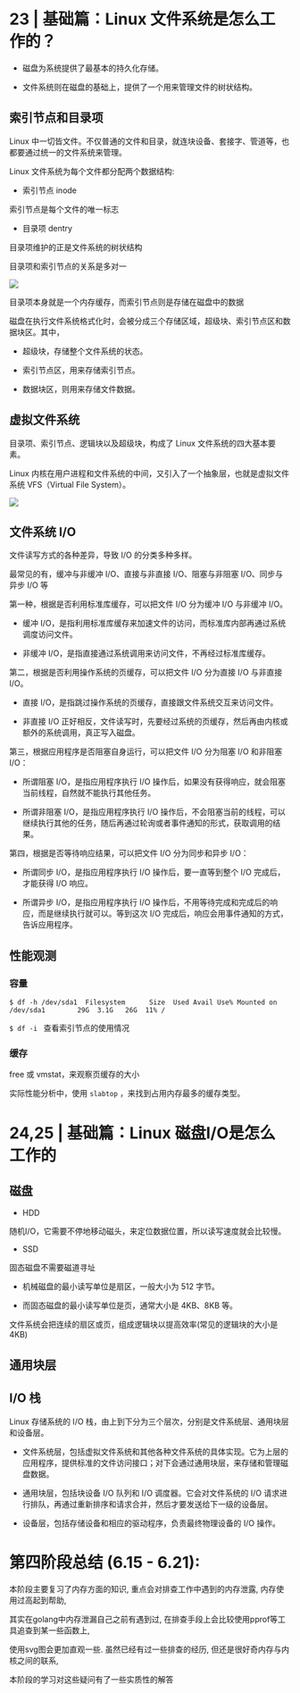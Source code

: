 # 23 | 基础篇：Linux 文件系统是怎么工作的？

* 磁盘为系统提供了最基本的持久化存储。

* 文件系统则在磁盘的基础上，提供了一个用来管理文件的树状结构。

## 索引节点和目录项

Linux 中一切皆文件。不仅普通的文件和目录，就连块设备、套接字、管道等，也都要通过统一的文件系统来管理。

Linux 文件系统为每个文件都分配两个数据结构:

* 索引节点 inode

索引节点是每个文件的唯一标志

* 目录项 dentry

目录项维护的正是文件系统的树状结构

目录项和索引节点的关系是多对一

![](https://static001.geekbang.org/resource/image/32/47/328d942a38230a973f11bae67307be47.png)

目录项本身就是一个内存缓存，而索引节点则是存储在磁盘中的数据

磁盘在执行文件系统格式化时，会被分成三个存储区域，超级块、索引节点区和数据块区。其中，

* 超级块，存储整个文件系统的状态。

* 索引节点区，用来存储索引节点。

* 数据块区，则用来存储文件数据。

## 虚拟文件系统

目录项、索引节点、逻辑块以及超级块，构成了 Linux 文件系统的四大基本要素。

Linux 内核在用户进程和文件系统的中间，又引入了一个抽象层，也就是虚拟文件系统 VFS（Virtual File System）。

![](https://static001.geekbang.org/resource/image/72/12/728b7b39252a1e23a7a223cdf4aa1612.png)

## 文件系统 I/O

文件读写方式的各种差异，导致 I/O 的分类多种多样。

最常见的有，缓冲与非缓冲 I/O、直接与非直接 I/O、阻塞与非阻塞 I/O、同步与异步 I/O 等

第一种，根据是否利用标准库缓存，可以把文件 I/O 分为缓冲 I/O 与非缓冲 I/O。

* 缓冲 I/O，是指利用标准库缓存来加速文件的访问，而标准库内部再通过系统调度访问文件。

* 非缓冲 I/O，是指直接通过系统调用来访问文件，不再经过标准库缓存。

第二，根据是否利用操作系统的页缓存，可以把文件 I/O 分为直接 I/O 与非直接 I/O。

* 直接 I/O，是指跳过操作系统的页缓存，直接跟文件系统交互来访问文件。

* 非直接 I/O 正好相反，文件读写时，先要经过系统的页缓存，然后再由内核或额外的系统调用，真正写入磁盘。

第三，根据应用程序是否阻塞自身运行，可以把文件 I/O 分为阻塞 I/O 和非阻塞 I/O：

* 所谓阻塞 I/O，是指应用程序执行 I/O 操作后，如果没有获得响应，就会阻塞当前线程，自然就不能执行其他任务。

* 所谓非阻塞 I/O，是指应用程序执行 I/O 操作后，不会阻塞当前的线程，可以继续执行其他的任务，随后再通过轮询或者事件通知的形式，获取调用的结果。

第四，根据是否等待响应结果，可以把文件 I/O 分为同步和异步 I/O：

* 所谓同步 I/O，是指应用程序执行 I/O 操作后，要一直等到整个 I/O 完成后，才能获得 I/O 响应。

* 所谓异步 I/O，是指应用程序执行 I/O 操作后，不用等待完成和完成后的响应，而是继续执行就可以。等到这次 I/O 完成后，响应会用事件通知的方式，告诉应用程序。

## 性能观测

### 容量


`$ df -h /dev/sda1 
Filesystem      Size  Used Avail Use% Mounted on 
/dev/sda1        29G  3.1G   26G  11% / `

 `$ df -i ` 查看索引节点的使用情况

### 缓存

free 或 vmstat，来观察页缓存的大小

实际性能分析中，使用 `slabtop`  ，来找到占用内存最多的缓存类型。

# 24,25 | 基础篇：Linux 磁盘I/O是怎么工作的

## 磁盘

* HDD

 随机I/O，它需要不停地移动磁头，来定位数据位置，所以读写速度就会比较慢。

* SSD

固态磁盘不需要磁道寻址

* 机械磁盘的最小读写单位是扇区，一般大小为 512 字节。

* 而固态磁盘的最小读写单位是页，通常大小是 4KB、8KB 等。

文件系统会把连续的扇区或页，组成逻辑块以提高效率(常见的逻辑块的大小是 4KB)

## 通用块层

## I/O 栈

Linux 存储系统的 I/O 栈，由上到下分为三个层次，分别是文件系统层、通用块层和设备层。

* 文件系统层，包括虚拟文件系统和其他各种文件系统的具体实现。它为上层的应用程序，提供标准的文件访问接口；对下会通过通用块层，来存储和管理磁盘数据。

* 通用块层，包括块设备 I/O 队列和 I/O 调度器。它会对文件系统的 I/O 请求进行排队，再通过重新排序和请求合并，然后才要发送给下一级的设备层。

* 设备层，包括存储设备和相应的驱动程序，负责最终物理设备的 I/O 操作。


# 第四阶段总结 (6.15 - 6.21):

本阶段主要复习了内存方面的知识, 重点会对排查工作中遇到的内存泄露, 内存使用过高起到帮助,

其实在golang中内存泄漏自己之前有遇到过, 在排查手段上会比较使用pprof等工具追查到某一些函数上,

使用svg图会更加直观一些. 虽然已经有过一些排查的经历, 但还是很好奇内存与内核之间的联系,

本阶段的学习对这些疑问有了一些实质性的解答
